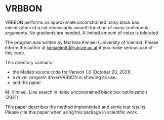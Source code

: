 # VRBBON
VRBBON performs an approximate unconstrained noisy black box minimization
of a not  necessarily smooth function  of many continuous arguments. No 
gradients are needed. A limited amount of noise is tolerated. 

The program was written by Morteza Kimiaei (University of Vienna). 
Please inform the author at kimiaeim83@univie.ac.at if you make 
serious use of this code. 

This directory contains 
* the Matlab source code for Version 1.0 (October 20, 2021), 
* a driver program driverVRBBON.m showing its use, 
* and the paper

M. Kimiaei, Line search in noisy unconstrained black box optimization (2021)

This paper describes the method implemented and some test results. 
Please cite this paper when using this package in scientific work.

